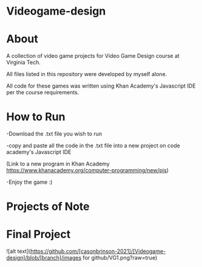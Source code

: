 # Videogame-design

# About

A collection of video game projects for Video Game Design course at Virginia Tech.

All files listed in this repository were developed by myself alone.

All code for these games was written using Khan Academy's Javascript IDE per the course requirements.


# How to Run

-Download the .txt file you wish to run 

-copy and paste all the code in the .txt file into a new project on code academy's Javascript IDE

  (Link to a new program in Khan Academy https://www.khanacademy.org/computer-programming/new/pjs)
  
-Enjoy the game :)


# Projects of Note

# Final Project

![alt text](https://github.com/[casonbrinson-2021]/[Videogame-design]/blob/[branch]/images for github/VG1.png?raw=true)





